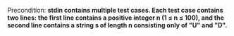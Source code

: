 Precondition: **stdin contains multiple test cases. Each test case contains two lines: the first line contains a positive integer n (1 ≤ n ≤ 100), and the second line contains a string s of length n consisting only of "U" and "D".**